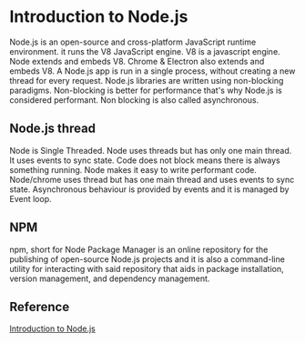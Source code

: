 # Introduction to Node.js
Node.js is an open-source and cross-platform JavaScript runtime environment.
it runs the V8 JavaScript engine. V8 is a javascript engine. Node extends and embeds V8. Chrome & Electron also extends and embeds V8. A Node.js app is run in a single process, without creating a new thread for every request. Node.js libraries are written using non-blocking paradigms. Non-blocking is better for performance that's why Node.js is considered performant. Non blocking is also called asynchronous.

## Node.js thread
Node is Single Threaded.
Node uses threads but has only one main thread. It uses events to sync state. Code does not block means there is always something running. Node makes it easy to write performant code.
Node/chrome uses thread but has one main thread and uses events to sync state. Asynchronous behaviour is provided by events and it is managed by Event loop.

## NPM
npm, short for Node Package Manager is an online repository for the publishing of open-source Node.js projects and it is also a command-line utility for interacting with said repository that aids in package installation, version management, and dependency management.

## Reference
[Introduction to Node.js](https://nodejs.dev/learn)
